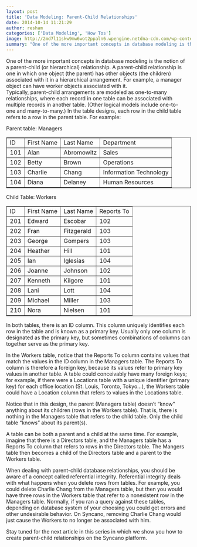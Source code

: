 ```yaml
---
layout: post
title: 'Data Modeling: Parent-Child Relationships'
date: 2014-10-14 11:21:29
author: resham
categories: ['Data Modeling', 'How Tos']
image: http://2md7l11skw9mw6wot2ppaln6.wpengine.netdna-cdn.com/wp-content/uploads/2014/10/parent-child-relationships-e1412881958647.png
summary: "One of the more important concepts in database modeling is the notion of a parent-child (or hierarchical) relationship. A parent-child relationship is one in which one object (the parent) has other objects (the children) associated with it in a hierarchical arrangement. For example, a manager object can have worker objects associated with it."
---
```

<div>One of the more important concepts in database modeling is the notion of a parent-child (or <wbr />hierarchical) relationship. A parent-child relationship is one in which one object (the parent) has other objects (the children) associated with it in a hierarchical arrangement. For example, a manager object can have worker objects associated with it.</div>
<!--more-->
Typically, parent-child arrangements are modeled as one-to-many relationships, where each record in one table can be associated with multiple records in another table. (Other logical models include one-to-one and many-<wbr />to-many.) In the table designs, each row in the child table refers to a row in the parent table. For example:

Parent table: Managers
<table border="1" cellspacing="0" cellpadding="0">
<tbody>
<tr>
<td>ID</td>
<td>First Name</td>
<td>Last Name</td>
<td>Department</td>
</tr>
<tr>
<td>101</td>
<td>Alan</td>
<td>Abromowitz</td>
<td>Sales</td>
</tr>
<tr>
<td>102</td>
<td>Betty</td>
<td>Brown</td>
<td>Operations</td>
</tr>
<tr>
<td>103</td>
<td>Charlie</td>
<td>Chang</td>
<td>Information Technology</td>
</tr>
<tr>
<td>104</td>
<td>Diana</td>
<td>Delaney</td>
<td>Human Resources</td>
</tr>
</tbody>
</table>
Child Table: Workers
<table border="1" cellspacing="0" cellpadding="0">
<tbody>
<tr>
<td>ID</td>
<td>First Name</td>
<td>Last Name</td>
<td>Reports To</td>
</tr>
<tr>
<td>201</td>
<td>Edward</td>
<td>Escobar</td>
<td>102</td>
</tr>
<tr>
<td>202</td>
<td>Fran</td>
<td>Fitzgerald</td>
<td>103</td>
</tr>
<tr>
<td>203</td>
<td>George</td>
<td>Gompers</td>
<td>103</td>
</tr>
<tr>
<td>204</td>
<td>Heather</td>
<td>Hill</td>
<td>101</td>
</tr>
<tr>
<td>205</td>
<td>Ian</td>
<td>Iglesias</td>
<td>104</td>
</tr>
<tr>
<td>206</td>
<td>Joanne</td>
<td>Johnson</td>
<td>102</td>
</tr>
<tr>
<td>207</td>
<td>Kenneth</td>
<td>Kilgore</td>
<td>101</td>
</tr>
<tr>
<td>208</td>
<td>Lani</td>
<td>Lott</td>
<td>104</td>
</tr>
<tr>
<td>209</td>
<td>Michael</td>
<td>Miller</td>
<td>103</td>
</tr>
<tr>
<td>210</td>
<td>Nora</td>
<td>Nielsen</td>
<td>101</td>
</tr>
</tbody>
</table>
In both tables, there is an ID column. This column uniquely identifies each row in the table and is known as a primary key. Usually only one column is designated as the primary key, but sometimes combinations of columns can together serve as the primary key.

In the Workers table, notice that the Reports To column contains values that match the values in the ID column in the Managers table. The Reports To column is therefore a foreign key, because its values refer to primary key values in another table. A table could conceivably have many foreign keys; for example, if there were a Locations table with a unique identifier (primary key) for each office location (St. Louis, Toronto, Tokyo…), the Workers table could have a Location column that refers to values in the Locations table.

Notice that in this design, the parent (Managers table) doesn’t “know” anything about its children (rows in the Workers table). That is, there is nothing in the Managers table that refers to the child table. Only the child table “knows” about its parent(s).

A table can be both a parent and a child at the same time. For example, imagine that there is a Directors table, and the Managers table has a Reports To column that refers to rows in the Directors table. The Mangers table then becomes a child of the Directors table and a parent to the Workers table.

When dealing with parent-child database relationships, you should be aware of a concept called referential integrity. Referential integrity deals with what happens when you delete rows from tables. For example, you could delete Charlie Chang from the Managers table, but then you would have three rows in the Workers table that refer to a nonexistent row in the Managers table. Normally, if you ran a query against these tables, depending on database system of your choosing you could get errors and other undesirable behavior. On Syncano, removing Charlie Chang would just cause the Workers to no longer be associated with him.

Stay tuned for the next article in this series in which we show you how to create parent-child relationships on the Syncano platform.